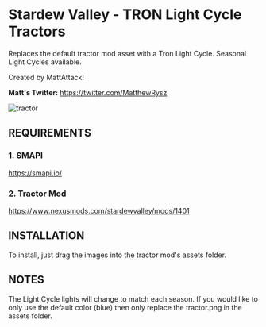 # Stardew Valley - TRON Light Cycle Tractors
Replaces the default tractor mod asset with a Tron Light Cycle. Seasonal Light Cycles available.

Created by MattAttack!

**Matt's Twitter:** https://twitter.com/MatthewRysz

![tractor](https://i.imgur.com/a/5WpvVRo)

## REQUIREMENTS

### 1. SMAPI
https://smapi.io/

### 2. Tractor Mod
https://www.nexusmods.com/stardewvalley/mods/1401

## INSTALLATION

To install, just drag the images into the tractor mod's assets folder.

## NOTES

The Light Cycle lights will change to match each season. If you would like to only use the default color (blue) then only replace the tractor.png in the assets folder.
